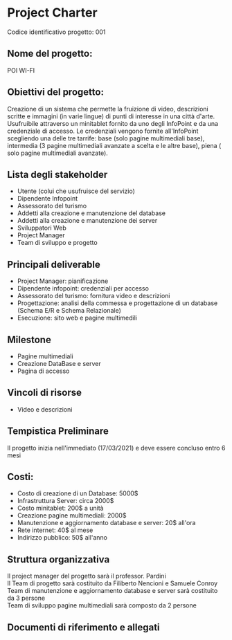 <h1> Project Charter </h1>
Codice identificativo progetto: 001

<h2> Nome del progetto: </h2> POI WI-FI 
<br>
<h2> Obiettivi del progetto: </h2>
Creazione di un sistema che permette la fruizione di video, descrizioni scritte e immagini (in varie lingue) di punti di interesse in una città d'arte. 
Usufruibile attraverso un minitablet fornito da uno degli InfoPoint e da una credenziale di accesso.
Le credenziali vengono fornite all'InfoPoint scegliendo una delle tre tarrife: base (solo pagine multimediali base), intermedia (3 pagine multimediali avanzate a scelta e le altre base), piena ( solo pagine multimediali avanzate).

<h2> Lista degli stakeholder </h2>
<ul>
  <li>Utente (colui che usufruisce del servizio)</li>
  <li>Dipendente Infopoint</li>
  <li>Assessorato del turismo</li>
  <li>Addetti alla creazione e manutenzione del database</li>
  <li>Addetti alla creazione e manutenzione dei server</li>
  <li>Sviluppatori Web</li>
  <li>Project Manager</li>
  <li>Team di sviluppo e progetto</li>
</ul>

<h2> Principali deliverable </h2>
<ul>
  <li> Project Manager: pianificazione </li>
  <li> Dipendente infopoint: credenziali per accesso </li>
  <li> Assessorato del turismo: fornitura video e descrizioni </li>
  <li> Progettazione: analisi della commessa e progettazione di un database (Schema E/R e Schema Relazionale) </li>
  <li> Esecuzione: sito web e pagine multimedili </li>
</ul>
 
 <h2> Milestone </h2>
 <ul>
  <li> Pagine multimediali </li>
  <li> Creazione DataBase e server</li>
  <li> Pagina di accesso </li>
 </ul>
 
 <h2> Vincoli di risorse </h2>
 <ul>
  <li> Video e descrizioni </li>
 </ul>

<h2> Tempistica Preliminare </h2>
Il progetto inizia nell'immediato (17/03/2021) e deve essere concluso entro 6 mesi

<h2> Costi: </h2>
<ul>
  <li> Costo di creazione di un Database: 5000$ </li>
  <li> Infrastruttura Server: circa 2000$ </li>
  <li> Costo minitablet: 200$ a unità </li>
  <li> Creazione pagine multimediali: 2000$ </li>
  <li> Manutenzione e aggiornamento database e server: 20$ all'ora </li>
  <li> Rete internet: 40$ al mese </li>
  <li> Indirizzo pubblico: 50$ all'anno </li>
</ul>

<h2> Struttura organizzativa </h2>
Il project manager del progetto sarà il professor. Pardini
<br>
Il Team di progetto sarà costituito da Filiberto Nencioni e Samuele Conroy
<br>
Team di manutenzione e aggiornamento database e server sarà costituito da 3 persone 
<br>
Team di sviluppo pagine multimediali sarà composto da 2 persone

<h2> Documenti di riferimento e allegati </h2>

 
 
 
 
 
